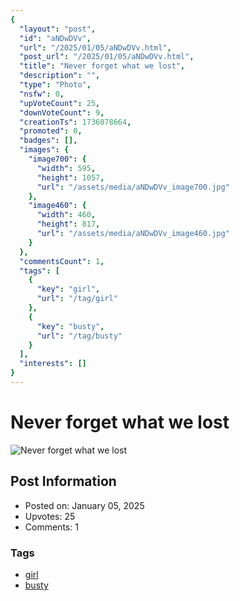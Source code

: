 ```yaml
---
{
  "layout": "post",
  "id": "aNDwDVv",
  "url": "/2025/01/05/aNDwDVv.html",
  "post_url": "/2025/01/05/aNDwDVv.html",
  "title": "Never forget what we lost",
  "description": "",
  "type": "Photo",
  "nsfw": 0,
  "upVoteCount": 25,
  "downVoteCount": 9,
  "creationTs": 1736078664,
  "promoted": 0,
  "badges": [],
  "images": {
    "image700": {
      "width": 595,
      "height": 1057,
      "url": "/assets/media/aNDwDVv_image700.jpg"
    },
    "image460": {
      "width": 460,
      "height": 817,
      "url": "/assets/media/aNDwDVv_image460.jpg"
    }
  },
  "commentsCount": 1,
  "tags": [
    {
      "key": "girl",
      "url": "/tag/girl"
    },
    {
      "key": "busty",
      "url": "/tag/busty"
    }
  ],
  "interests": []
}
---
```


# Never forget what we lost

![Never forget what we lost](/assets/media/aNDwDVv_image700.jpg)

## Post Information

- Posted on: January 05, 2025
- Upvotes: 25
- Comments: 1

### Tags

- [girl](/tag/girl)
- [busty](/tag/busty)
